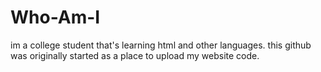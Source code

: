 # Who-Am-I


im a college student that's learning html and other languages. this github was originally started as a place to upload my website code.
